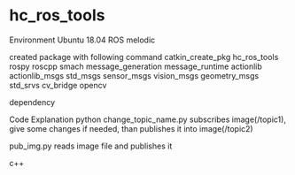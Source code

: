 # hc_ros_tools
Environment
Ubuntu 18.04
ROS melodic


created package with following command
catkin_create_pkg hc_ros_tools rospy roscpp smach message_generation message_runtime actionlib actionlib_msgs std_msgs sensor_msgs vision_msgs geometry_msgs std_srvs cv_bridge opencv

dependency


Code Explanation
python
change_topic_name.py
subscribes image(/topic1), give some changes if needed, than publishes it into image(/topic2)

pub_img.py
reads image file and publishes it

c++
